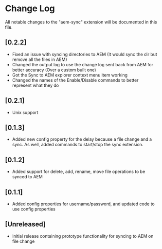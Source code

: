 # Change Log
All notable changes to the "aem-sync" extension will be documented in this file.

## [0.2.2]
- Fixed an issue with syncing directories to AEM (It would sync the dir but remove all the files in AEM)
- Changed the output log to use the change log sent back from AEM for better accuracy (Over a custom built one)
- Got the Sync to AEM explorer context menu item working
- Changed the names of the Enable/Disable commands to better represent what they do

## [0.2.1]
- Unix support

## [0.1.3]
- Added new config property for the delay because a file change and a sync.  As well, added commands to start/stop the sync extension.

## [0.1.2]
- Added support for delete, add, rename, move file operations to be synced to AEM

## [0.1.1]
- Added config properties for username/password, and updated code to use config properties

## [Unreleased]
- Initial release containing prototype functionality for syncing to AEM on file change
